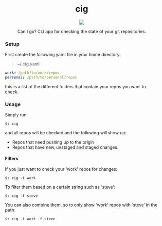 <h1 align="center">cig</h1>

<p align="center">
  <a href="https://registry.hub.docker.com/u/smaj/cig" target="_blank"><img src="https://img.shields.io/badge/Docker-Hub-3a9bdc.svg?style=flat-square"></a>
  </p>

<p align="center">
	Can I go? CLI app for checking the state of your git repositories.
</p>

### Setup

First create the following yaml file in your home directory:

> ~/.cig.yaml

```yaml
work: /path/to/work/repos
personal: /path/to/personal/repos
```

this is a list of the different folders that contain your repos you want to check.

### Usage

Simply run:

`$: cig`

and all repos will be checked and the following will show up:

* Repos that need pushing up to the origin
* Repos that have new, unstaged and staged changes.

#### Filters

If you just want to check your 'work' repos for changes:

`$: cig -t work`

To filter them based on a certain string such as 'steve':

`$: cig -f steve`

You can also combine them, so to only show 'work' repos with 'steve' 
in the path:

`$: cig -t work -f steve`
